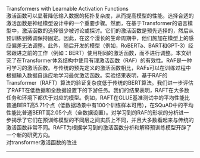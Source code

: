 Transformers with Learnable Activation Functions    
激活函数可以显著降低输入数据的拓扑复杂度，从而提高模型的性能。选择合适的激活函数是神经模型设计中的一个重要步骤。然而，在基于Transformer的语言模型中，激活函数的选择很少被讨论或探讨。它们的激活函数是预先选择的，然后从预训练到微调保持固定。因此，在这个漫长的生命周期中，他们施加在模型上的感应偏差无法调整。此外，随后开发的模型（例如，RoBERTa、BART和GPT-3）经常跟进之前的工作（例如：BERT）使用相同的激活函数，而不进行调整。本文研究了在Transformer体系结构中使用有理激活函数（RAF）的有效性。RAF是一种可学习的激活函数。与传统的预先定义的激活函数相比，RAFs可以在训练过程中根据输入数据自适应地学习最优激活函数。实验结果表明，基于RAF的Transformer（RAFT）算法的验证复杂度低于传统的BERT算法。我们进一步评估了RAFT在低数据和全数据设置下的下游任务。我们的结果表明，RAFT在大多数任务和环境下都优于对应的模型。例如，RAFT在GLUE基准测试中的平均性能比普通BERT高5.71个点（低数据场景中有100个训练样本可用），在SQuAD中的平均性能比普通BERT高2.05个点（全数据设置）。对学习到的RAF的形状的分析进一步揭示了它们在预训练模型的不同层之间实质上不同，并且大多数看起来与传统的激活函数非常不同。RAFT为根据学习到的激活函数分析和解释预训练模型开辟了一个新的研究方向。    
对transformer激活函数的改进

------
